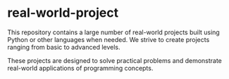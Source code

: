 # real-world-project
This repository contains a large number of real-world projects built using Python or other languages when needed. We strive to create projects ranging from basic to advanced levels.

These projects are designed to solve practical problems and demonstrate real-world applications of programming concepts.

